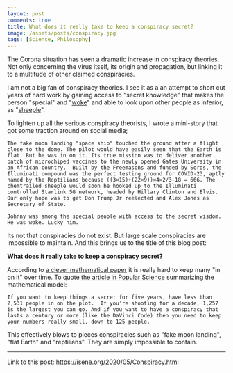 ```yaml
---
layout: post
comments: true
title: What does it really take to keep a conspiracy secret?
image: /assets/posts/conspiracy.jpg
tags: [Science, Philosophy]
---
```


The Corona situation has seen a dramatic increase in conspiracy theories. Not
only concerning the virus itself, its origin and propagation, but linking it
to a multitude of other claimed conspiracies. 
 
I am not a big fan of conspiracy theories. I see it as a an attempt to short
cut years of hard work by gaining access to "secret knowledge" that makes the
person "special" and "[woke](https://en.wikipedia.org/wiki/Woke#Modern_usage)"
and able to look upon other people as inferior, as
"[sheeple](https://en.wikipedia.org/wiki/Herd_behavior#Sheeple)".

To lighten up all the serious conspiracy theorists, I wrote a mini-story that
got some traction around on social media;

```
The fake moon landing "space ship" touched the ground after a flight
close to the dome. The pilot would have easily seen that the Earth is
flat. But he was in on it. Its true mission was to deliver another
batch of microchiped vaccines to the newly opened Gates University in
an African country.  Built by the Freemasons and funded by Soros, the
Illuminati compound was the perfect testing ground for COVID-23, aptly
named by the Reptilians because ((3×15)+(22×9))×4×2/3-18 = 666. The
chemtrailed sheeple would soon be hooked up to the Illuminati
controlled Starlink 5G network, headed by Hillary Clinton and Elvis.
Our only hope was to get Don Trump Jr reelected and Alex Jones as
Secretary of State.

Johnny was among the special people with access to the secret wisdom.
He was woke. Lucky him.
```

Its not that conspiracies do not exist. But large scale conspiracies are
impossible to maintain. And this brings us to the title of this blog post:

**What does it really take to keep a conspiracy secret?**

According to [a clever mathematical
paper](https://journals.plos.org/plosone/article?id=10.1371/journal.pone.0147905&fbclid=IwAR1uDN5VY3pvDHv3bOkLUNmJx2UzEnPmcagMB4lI1jarv1foyqUvyNHZbzg)
it is really hard to keep many "in on it" over time. To quote [the article
in Popular
Science](https://www.popsci.com/how-many-minions-can-you-have-before-your-conspiracy-fails/?fbclid=IwAR0NF8aWjyFDqZhaimHDvv8JBoo0llIwCdsuoh_aUtkjxOJxP8X5G0LbAok) summarizing the mathematical model:

```
If you want to keep things a secret for five years, have less than
2,531 people in on the plot.  If you're shooting for a decade, 1,257
is the largest you can go. And if you want to have a conspiracy that
lasts a century or more (like the DaVinci Code) then you need to keep
your numbers really small, down to 125 people.
```

This effectively blows to pieces conspiracies such as "fake moon landing",
"flat Earth" and "reptilians". They are simply impossible to contain.

---
Link to this post: <https://isene.org/2020/05/Conspiracy.html>
